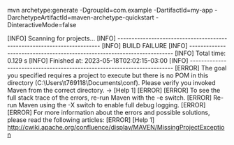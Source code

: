 mvn archetype:generate -DgroupId=com.example -DartifactId=my-app -DarchetypeArtifactId=maven-archetype-quickstart -DinteractiveMode=false


[INFO] Scanning for projects...
[INFO] ------------------------------------------------------------------------
[INFO] BUILD FAILURE
[INFO] ------------------------------------------------------------------------
[INFO] Total time:  0.129 s
[INFO] Finished at: 2023-05-18T02:02:15-03:00
[INFO] ------------------------------------------------------------------------
[ERROR] The goal you specified requires a project to execute but there is no POM in this directory (C:\Users\t769118\Documents\conf). Please verify you invoked Maven from the correct directory. -> [Help 1]
[ERROR]
[ERROR] To see the full stack trace of the errors, re-run Maven with the -e switch.
[ERROR] Re-run Maven using the -X switch to enable full debug logging.
[ERROR]
[ERROR] For more information about the errors and possible solutions, please read the following articles:
[ERROR] [Help 1] http://cwiki.apache.org/confluence/display/MAVEN/MissingProjectException
